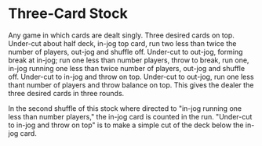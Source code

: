 # Three-Card Stock

Any game in which cards are dealt singly. Three desired cards on top. Under-cut about half deck, in-jog top card, run two less than twice the number of players, out-jog and shuffle off. Under-cut to out-jog, forming break at in-jog; run one less than number players, throw to break, run one, in-jog running one less than twice number of players, out-jog and shuffle off. Under-cut to in-jog and throw on top. Under-cut to out-jog, run one less thant number of players and throw balance on top. This gives the dealer the three desired cards in three rounds.

In the second shuffle of this stock where directed to "in-jog running one less than number players," the in-jog card is counted in the run. "Under-cut to in-jog and throw on top" is to make a simple cut of the deck below the in-jog card.
